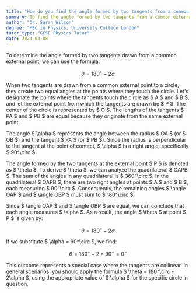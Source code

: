 ```yaml
---
title: "How do you find the angle formed by two tangents from a common external point?"
summary: To find the angle formed by two tangents from a common external point, use the formula; $ \theta = 180^\circ - 2\alpha $.
author: "Dr. Sarah Wilson"
degree: "MSc in Physics, University College London"
tutor_type: "GCSE Physics Tutor"
date: 2024-04-08
---
```


To determine the angle formed by two tangents drawn from a common external point, we can use the formula:

$$
\theta = 180^\circ - 2\alpha
$$

When two tangents are drawn from a common external point to a circle, they create two equal angles at the points where they touch the circle. Let's designate the points where the tangents touch the circle as $ A $ and $ B $, and let the external point from which the tangents are drawn be $ P $. The center of the circle is represented by $ O $. The lengths of the tangents $ PA $ and $ PB $ are equal because they originate from the same external point.

The angle $ \alpha $ represents the angle between the radius $ OA $ (or $ OB $) and the tangent $ PA $ (or $ PB $). Since the radius is perpendicular to the tangent at the point of contact, $ \alpha $ is a right angle, specifically $ 90^\circ $.

The angle formed by the two tangents at the external point $ P $ is denoted as $ \theta $. To derive $ \theta $, we can analyze the quadrilateral $ OAPB $. The sum of the angles in any quadrilateral is $ 360^\circ $. In the quadrilateral $ OAPB $, there are two right angles at points $ A $ and $ B $, each measuring $ 90^\circ $. Consequently, the remaining angles $ \angle OAP $ and $ \angle OBP $ must sum to $ 180^\circ $.

Since $ \angle OAP $ and $ \angle OBP $ are equal, we can conclude that each angle measures $ \alpha $. As a result, the angle $ \theta $ at point $ P $ is given by:

$$
\theta = 180^\circ - 2\alpha
$$

If we substitute $ \alpha = 90^\circ $, we find:

$$
\theta = 180^\circ - 2 \times 90^\circ = 0^\circ
$$

This outcome represents a special case where the tangents are collinear. In general scenarios, you should apply the formula $ \theta = 180^\circ - 2\alpha $, using the appropriate value of $ \alpha $ for the specific circle in question.
    